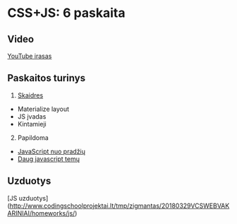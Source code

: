 # CSS+JS: 6 paskaita

## Video

[YouTube irasas](https://youtu.be/Ddbseywkfho)

## Paskaitos turinys

1. [Skaidres](https://github.com/zigmantasvcs/20180521VCSWEBVAKARINIAI/blob/master/skaidres/06_CSS.pdf)

* Materialize layout
* JS įvadas
* Kintamieji

2. Papildoma
* [JavaScript nuo pradžių](https://www.w3schools.com/jS/default.asp)
* [Daug javascript temų](https://javascript.info/)
## Uzduotys

[JS uzduotys] (http://www.codingschoolprojektai.lt/tmp/zigmantas/20180329VCSWEBVAKARINIAI/homeworks/js/)
